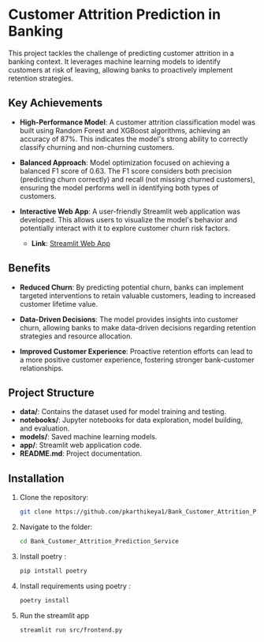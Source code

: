 # Customer Attrition Prediction in Banking

This project tackles the challenge of predicting customer attrition in a banking context. It leverages machine learning models to identify customers at risk of leaving, allowing banks to proactively implement retention strategies.

## Key Achievements

- **High-Performance Model**: A customer attrition classification model was built using Random Forest and XGBoost algorithms, achieving an accuracy of 87%. This indicates the model's strong ability to correctly classify churning and non-churning customers.

- **Balanced Approach**: Model optimization focused on achieving a balanced F1 score of 0.63. The F1 score considers both precision (predicting churn correctly) and recall (not missing churned customers), ensuring the model performs well in identifying both types of customers.

- **Interactive Web App**: A user-friendly Streamlit web application was developed. This allows users to visualize the model's behavior and potentially interact with it to explore customer churn risk factors.
  - **Link**: [Streamlit Web App](https://frontendpy-h24q76f4ncj9qnnd2u6zkp.streamlit.app/)

## Benefits

- **Reduced Churn**: By predicting potential churn, banks can implement targeted interventions to retain valuable customers, leading to increased customer lifetime value.

- **Data-Driven Decisions**: The model provides insights into customer churn, allowing banks to make data-driven decisions regarding retention strategies and resource allocation.

- **Improved Customer Experience**: Proactive retention efforts can lead to a more positive customer experience, fostering stronger bank-customer relationships.

## Project Structure

- **data/**: Contains the dataset used for model training and testing.
- **notebooks/**: Jupyter notebooks for data exploration, model building, and evaluation.
- **models/**: Saved machine learning models.
- **app/**: Streamlit web application code.
- **README.md**: Project documentation.

## Installation

1. Clone the repository:
   ```sh
   git clone https://github.com/pkarthikeya1/Bank_Customer_Attrition_Prediction_Service.git
   
2. Navigate to the folder:
   ```sh
   cd Bank_Customer_Attrition_Prediction_Service
3. Install poetry :
   ```sh
   pip intstall poetry
4. Install requirements using poetry :
   ```sh
   poetry install
5. Run the streamlit app
   ```sh
   streamlit run src/frontend.py


